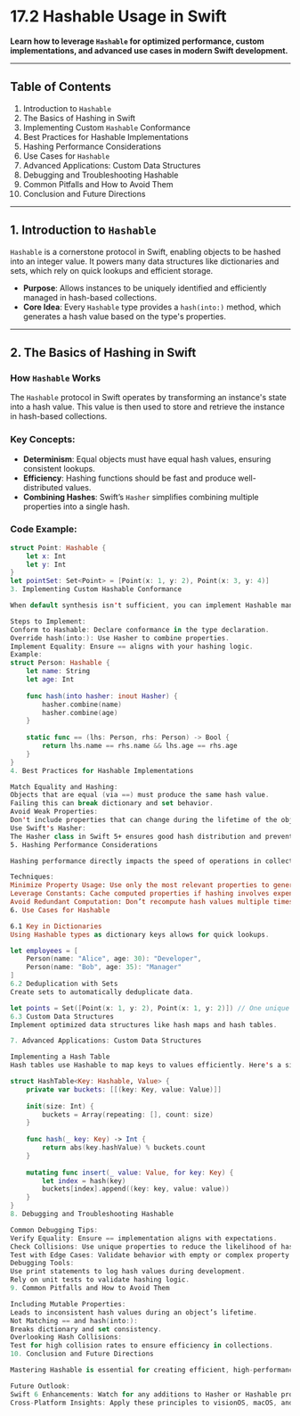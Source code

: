 # 17.2 Hashable Usage in Swift

**Learn how to leverage `Hashable` for optimized performance, custom implementations, and advanced use cases in modern Swift development.**

---

## Table of Contents
1. Introduction to `Hashable`
2. The Basics of Hashing in Swift
3. Implementing Custom `Hashable` Conformance
4. Best Practices for Hashable Implementations
5. Hashing Performance Considerations
6. Use Cases for `Hashable`
7. Advanced Applications: Custom Data Structures
8. Debugging and Troubleshooting Hashable
9. Common Pitfalls and How to Avoid Them
10. Conclusion and Future Directions

---

## 1. Introduction to `Hashable`

`Hashable` is a cornerstone protocol in Swift, enabling objects to be hashed into an integer value. It powers many data structures like dictionaries and sets, which rely on quick lookups and efficient storage.

- **Purpose**: Allows instances to be uniquely identified and efficiently managed in hash-based collections.
- **Core Idea**: Every `Hashable` type provides a `hash(into:)` method, which generates a hash value based on the type's properties.

---

## 2. The Basics of Hashing in Swift

### How `Hashable` Works
The `Hashable` protocol in Swift operates by transforming an instance's state into a hash value. This value is then used to store and retrieve the instance in hash-based collections.

### Key Concepts:
- **Determinism**: Equal objects must have equal hash values, ensuring consistent lookups.
- **Efficiency**: Hashing functions should be fast and produce well-distributed values.
- **Combining Hashes**: Swift’s `Hasher` simplifies combining multiple properties into a single hash.

### Code Example:
```swift
struct Point: Hashable {
    let x: Int
    let y: Int
}
let pointSet: Set<Point> = [Point(x: 1, y: 2), Point(x: 3, y: 4)]
3. Implementing Custom Hashable Conformance

When default synthesis isn't sufficient, you can implement Hashable manually. This is often necessary for complex types or when you want to include derived properties in the hash.

Steps to Implement:
Conform to Hashable: Declare conformance in the type declaration.
Override hash(into:): Use Hasher to combine properties.
Implement Equality: Ensure == aligns with your hashing logic.
Example:
struct Person: Hashable {
    let name: String
    let age: Int
    
    func hash(into hasher: inout Hasher) {
        hasher.combine(name)
        hasher.combine(age)
    }
    
    static func == (lhs: Person, rhs: Person) -> Bool {
        return lhs.name == rhs.name && lhs.age == rhs.age
    }
}
4. Best Practices for Hashable Implementations

Match Equality and Hashing:
Objects that are equal (via ==) must produce the same hash value.
Failing this can break dictionary and set behavior.
Avoid Weak Properties:
Don't include properties that can change during the lifetime of the object in hash(into:).
Use Swift's Hasher:
The Hasher class in Swift 5+ ensures good hash distribution and prevents hash collision vulnerabilities.
5. Hashing Performance Considerations

Hashing performance directly impacts the speed of operations in collections like Set and Dictionary. Optimizing your Hashable implementation is critical for high-performance apps.

Techniques:
Minimize Property Usage: Use only the most relevant properties to generate hash values.
Leverage Constants: Cache computed properties if hashing involves expensive calculations.
Avoid Redundant Computation: Don’t recompute hash values multiple times for the same object.
6. Use Cases for Hashable

6.1 Key in Dictionaries
Using Hashable types as dictionary keys allows for quick lookups.

let employees = [
    Person(name: "Alice", age: 30): "Developer",
    Person(name: "Bob", age: 35): "Manager"
]
6.2 Deduplication with Sets
Create sets to automatically deduplicate data.

let points = Set([Point(x: 1, y: 2), Point(x: 1, y: 2)]) // One unique element
6.3 Custom Data Structures
Implement optimized data structures like hash maps and hash tables.

7. Advanced Applications: Custom Data Structures

Implementing a Hash Table
Hash tables use Hashable to map keys to values efficiently. Here's a simplified example:

struct HashTable<Key: Hashable, Value> {
    private var buckets: [[(key: Key, value: Value)]]
    
    init(size: Int) {
        buckets = Array(repeating: [], count: size)
    }
    
    func hash(_ key: Key) -> Int {
        return abs(key.hashValue) % buckets.count
    }
    
    mutating func insert(_ value: Value, for key: Key) {
        let index = hash(key)
        buckets[index].append((key: key, value: value))
    }
}
8. Debugging and Troubleshooting Hashable

Common Debugging Tips:
Verify Equality: Ensure == implementation aligns with expectations.
Check Collisions: Use unique properties to reduce the likelihood of hash collisions.
Test with Edge Cases: Validate behavior with empty or complex property values.
Debugging Tools:
Use print statements to log hash values during development.
Rely on unit tests to validate hashing logic.
9. Common Pitfalls and How to Avoid Them

Including Mutable Properties:
Leads to inconsistent hash values during an object’s lifetime.
Not Matching == and hash(into:):
Breaks dictionary and set consistency.
Overlooking Hash Collisions:
Test for high collision rates to ensure efficiency in collections.
10. Conclusion and Future Directions

Mastering Hashable is essential for creating efficient, high-performance Swift applications. By understanding its intricacies and best practices, you can build optimized, maintainable, and bug-free code.

Future Outlook:
Swift 6 Enhancements: Watch for any additions to Hasher or Hashable protocols in future Swift updates.
Cross-Platform Insights: Apply these principles to visionOS, macOS, and AppleCarPlay for consistent performance.
